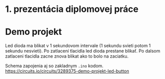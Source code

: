 # 1. prezentácia diplomovej práce

# Demo projekt

Led dioda ma blikat v 1 sekundovom intervale (1 sekundu svieti potom 1 sekundu nesvieti). 
Po zatlacení tlacidla led dioda prestane blikať. 
Po dalsom zatlaceni tlacidla zacne znova blikat ako to bolo na zaciatku.

Schema zapojenia aj so zakladnym `.ino` kodom.
https://circuits.io/circuits/3289375-demo-projekt-led-button
